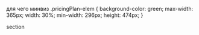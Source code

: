 
 для чего минвиз
.pricingPlan-elem {
  background-color: green;
  max-width: 365px;
  width: 30%;
  min-width: 296px;
  height: 474px;
}       

section